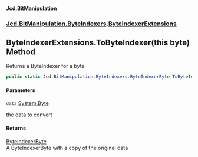 #### [Jcd.BitManipulation](index.md 'index')
### [Jcd.BitManipulation.ByteIndexers](Jcd.BitManipulation.ByteIndexers.md 'Jcd.BitManipulation.ByteIndexers').[ByteIndexerExtensions](Jcd.BitManipulation.ByteIndexers.ByteIndexerExtensions.md 'Jcd.BitManipulation.ByteIndexers.ByteIndexerExtensions')

## ByteIndexerExtensions.ToByteIndexer(this byte) Method

Returns a ByteIndexer for a byte

```csharp
public static Jcd.BitManipulation.ByteIndexers.ByteIndexerByte ToByteIndexer(this byte data);
```
#### Parameters

<a name='Jcd.BitManipulation.ByteIndexers.ByteIndexerExtensions.ToByteIndexer(thisbyte).data'></a>

`data` [System.Byte](https://docs.microsoft.com/en-us/dotnet/api/System.Byte 'System.Byte')

the data to convert

#### Returns
[ByteIndexerByte](Jcd.BitManipulation.ByteIndexers.ByteIndexerByte.md 'Jcd.BitManipulation.ByteIndexers.ByteIndexerByte')  
A ByteIndexerByte with a copy of the original data